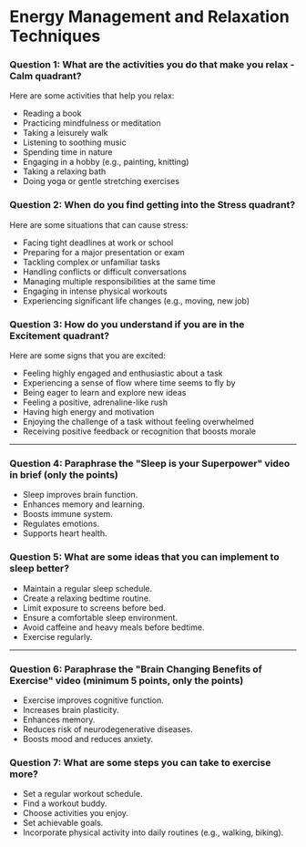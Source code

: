 # Energy Management and Relaxation Techniques

### Question 1: What are the activities you do that make you relax - Calm quadrant?

Here are some activities that help you relax:

- Reading a book
- Practicing mindfulness or meditation
- Taking a leisurely walk
- Listening to soothing music
- Spending time in nature
- Engaging in a hobby (e.g., painting, knitting)
- Taking a relaxing bath
- Doing yoga or gentle stretching exercises

### Question 2: When do you find getting into the Stress quadrant?

Here are some situations that can cause stress:

- Facing tight deadlines at work or school
- Preparing for a major presentation or exam
- Tackling complex or unfamiliar tasks
- Handling conflicts or difficult conversations
- Managing multiple responsibilities at the same time
- Engaging in intense physical workouts
- Experiencing significant life changes (e.g., moving, new job)

### Question 3: How do you understand if you are in the Excitement quadrant?

Here are some signs that you are excited:

- Feeling highly engaged and enthusiastic about a task
- Experiencing a sense of flow where time seems to fly by
- Being eager to learn and explore new ideas
- Feeling a positive, adrenaline-like rush
- Having high energy and motivation
- Enjoying the challenge of a task without feeling overwhelmed
- Receiving positive feedback or recognition that boosts morale

---

### Question 4: Paraphrase the "Sleep is your Superpower" video in brief (only the points)

- Sleep improves brain function.
- Enhances memory and learning.
- Boosts immune system.
- Regulates emotions.
- Supports heart health.

### Question 5: What are some ideas that you can implement to sleep better?

- Maintain a regular sleep schedule.
- Create a relaxing bedtime routine.
- Limit exposure to screens before bed.
- Ensure a comfortable sleep environment.
- Avoid caffeine and heavy meals before bedtime.
- Exercise regularly.

---

### Question 6: Paraphrase the "Brain Changing Benefits of Exercise" video (minimum 5 points, only the points)

- Exercise improves cognitive function.
- Increases brain plasticity.
- Enhances memory.
- Reduces risk of neurodegenerative diseases.
- Boosts mood and reduces anxiety.

### Question 7: What are some steps you can take to exercise more?

- Set a regular workout schedule.
- Find a workout buddy.
- Choose activities you enjoy.
- Set achievable goals.
- Incorporate physical activity into daily routines (e.g., walking, biking).
